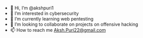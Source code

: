 - 👋 Hi, I’m @akshpuri1
- 👀 I’m interested in cybersecurity
- 🌱 I’m currently learning web pentesting 
- 💞️ I’m looking to collaborate on projects on offensive hacking
- 📫 How to reach me Aksh.Puri22@gmail.com

<!---
akshpuri1/akshpuri1 is a ✨ special ✨ repository because its `README.md` (this file) appears on your GitHub profile.
You can click the Preview link to take a look at your changes.
--->
